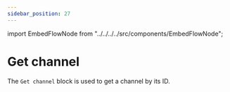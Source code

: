 ```yaml
---
sidebar_position: 27
---
```


import EmbedFlowNode from "../../../../src/components/EmbedFlowNode";

# Get channel

The `Get channel` block is used to get a channel by its ID.

<EmbedFlowNode type="action_channel_get" />
